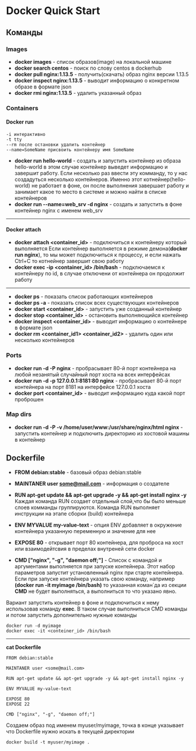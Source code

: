 Docker Quick Start
=
## Команды
### Images
 - **docker images** - список образов(image) на локальной машине
 - **docker search centos** - поиск по слову centos в dockerhub
 - **docker pull nginx:1.13.5** - получить(скачать) образ nginx версии 1.13.5
 - **docker inspect nginx:1.13.5** - выводит информацию о конкретном образе в формате json
 - **docker rmi nginx:1.13.5** - удалить указанный образ
### Containers
#### Docker run
```
-i интерактивно
-t tty
--rm после остановки удалить контейнер
--name=SomeName присвоить контейнеру имя SomeName
```
 - **docker run hello-world** - создать и запустить контейнер из образа hello-world
в этом случае контейнер выведет информацию и завершит работу. Если несколько раз ввести эту комманду, то у нас создадуться несколько контейнеров. Именно этот котнейнер(hello-world) не работает в фоне, он после выполнения завершает работу и  занимает какое то место в системе и можно найти в списке контейнеров
 - **docker run \-\-name=web_srv -d nginx** - создать и запустить в фоне контейнер nginx с именем web_srv 
___
#### Docker attach
  - **docker attach <container_id>** - подключиться к контейнеру который выполняется
 Если контейнер выполняется в режиме демона(**docker run nginx**), то мы может подключиться к процессу, и если нажать Ctrl+C  то котнейнер завершит свою работу
 - **docker exec -ip <container_id> /bin/bash** - подключаемся к контейнеру по id, в случае отключени от контейнера он продолжит работу
___
 - **docker ps**  - показать список работающих контейнеров
 - **docker ps -a**  - показать список всех существующих контейнеров
 - **docker start <container_id>** - запустить уже созданный контейнер
 - **docker stop <container_id>** - остановить выполняющийся контейнер
 - **docker inspect <container_id>** - выводит информацию о контейнере в формате json
 - **docker rm <container_id1> <container_id2>** - удалить один или несколько контейнеров

### Ports
 - **docker run -d -P nginx** - пробрасывает 80-й порт контейнера на любой незанятый случайный порт хоста на всех интерфейсах
 - **docker run -d -p 127.0.0.1:8181:80 nginx** - пробрасывает 80-й порт контейнера на порт 8181 на интерфейсе 127.0.0.1 хоста
 - **docker port <container_id>** - выводит информацию куда какой порт проброшен 
### Map dirs
 - **docker run -d -P -v /home/user/www:/usr/share/nginx/html nginx** - запустить контейнер и подключить директорию из хостовой машины в контейнер
 
## Dockerfile
 - **FROM debian:stable** - базовый образ debian:stable
 - **MAINTANER user <some@mail.com>** - информация о создателе
 - **RUN apt-get update && apt-get upgrade -y && apt-get install nginx -y**
 Каждая команда RUN создает отдельный слой,что бы было меньше слоев комманды группируются.
 Команда RUN выполняет инструкции на этапе сборки (build) контейнера

 - **ENV MYVALUE my-value-text** - опция ENV добавляет в окружение контейнера указанную переменную и значение для нее
 
 - **EXPOSE 80** - открывает порт 80 контейнера, для проброса на хост или взаимодейтсвия в пределах внутреней сети docker
 
 - **CMD ["nginx", "-g", "daemon off;"]** - Список с командой и аргументами выполняется при запуске контейнера. Этот набор параметров запустит установленный nginx при старте контейнера.
Если при запуске контейнера указать свою команду, например **(docker run -it myimage /bin/bash)** то указанная коман`да из секции **CMD** не будет выполняться, а выполниться то что указано явно.

Вариант запустить контейнер в фоне и подключиться к нему использовав команду **exec**. В таком случае выполниться CMD команды и потом запустить дополнительно нужные команды
```
docker run -d myimage
docker exec -it <conteiner_id> /bin/bash
```
___
**cat Dockerfile**
```
FROM debian:stable

MAINTANER user <some@mail.com>

RUN apt-get update && apt-get upgrade -y && apt-get install nginx -y

ENV MYVALUE my-value-text

EXPOSE 80
EXPOSE 22

CMD ["nginx", "-g", "daemon off;"]
```
Создаем образ под именем myuser/myimage, точка в конце указывает что Dockerfile нужно искать в текущей директории
```
docker build -t myuser/myimage .
```
